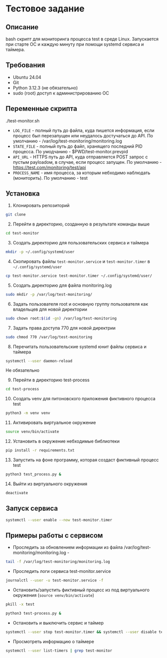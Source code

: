 # Тестовое задание

## Описание

bash скрипт для мониторинга процесса test в среде Linux. Запускается при старте ОС и каждую минуту при помощи systemd сервиса и таймера.

## Требования

* Ubuntu 24.04
* Git
* Python 3.12.3 (не обязательно)
* sudo (root) доступ к администрированию ОС

## Переменные скрипта

./test-monitor.sh

* `LOG_FILE` - полный путь до файла, куда пишется информация, если процесс был перезапущен или неудалось достучаться до API. По умолчанию - /var/log/test-monitoring/monitoring.log
* `STATE_FILE` - полный путь до файл, хранящего последний PID процесса. По умодчанию - $PWD/test-monitor.prevpid
* `API_URL` - HTTPS путь до API, куда отправляется POST запрос с пустым payloadом, в случае, если процесс запущен. По умолчанию - https://test.com/monitoring/test/api
* `PROCESS_NAME` - имя процесса, за которым небходимо наблюдать (мониторить). По умолчанию - test

## Установка

1. Клонировать репозиторий
```bash
git clone
```
2. Перейти в директорию, созданную в результате команды выше
```bash
cd test-monitor
```
3. Создать директорию для пользовательских сервиса и таймера
```bash
mkdir -p ~/.config/systemd/user
```
4. Скопировать файлы `test-monitor.service` и `test-monitor.timer` в `~/.config/systemd/user`
```bash
cp test-monitor.service test-monitor.timer ~/.config/systemd/user/
```
5. Создать директорию для файла monitoring.log
```bash
sudo mkdir -p /var/log/test-monitoring/
```
6. Задать пользователя root и основную группу пользователя как владельцев для новой директории
```bash
sudo chown root:$(id -gn) /var/log/test-monitoring
```
7. Задать права доступа 770 для новой директрии
```bash
sudo chmod 770 /var/log/test-monitoring
```
8. Перечитать пользовательские systemd юнит файлы сервиса и таймера
```bash
systemctl --user daemon-reload
```

Не обязательно

9. Перейти в директорию test-process
```bash
cd test-process
```
10. Создать venv для питоновского приложения фиктивного процесса test
```bash
python3 -m venv venv
```
11. Активировать виртуальное окружение
```bash
source venv/bin/activate
```
12. Установить в окружение небходимые библиотеки
```bash
pip install -r requirements.txt
```
13. Запустить на фоне программу, которая создаст фиктивный процесс test
```bash
python3 test_process.py &
```
14. Выйти из виртуального окружения
```bash
deactivate
```

## Запуск сервиса

```bash
systemctl --user enable --now test-monitor.timer
```

## Примеры работы с сервисом

* Проследить за обновлением информации из файла /var/log/test-monitoring/monitoring.log - 
```bash
tail -f /var/log/test-monitoring/monitoring.log
```
* Проследить логи сервиса test-monitor.service
```bash
journalctl --user -u test-monitor.service -f
```
* Остановить/запустить фиктивный процесс из под виртуального окружения (`source venv/bin/activate`)
```bash
pkill -x test
```
```bash
python3 test-process.py &
```
* Остановить и выключить сервис и таймер
```bash
systemctl --user stop test-monitor.timer && systemctl --user disable test-monitor.timer
```
* Просмотреть информацию о таймере
```bash
systemctl --user list-timers | grep test-monitor
```